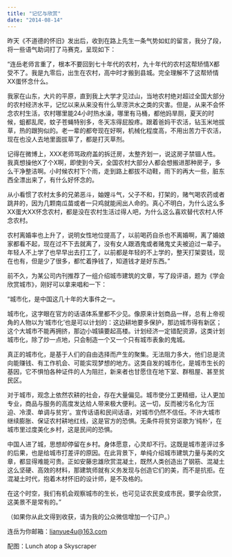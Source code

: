 ```yaml
---
title: "记忆与欣赏"
date: "2014-08-14"
---
```


昨天《不道德的怀旧》发出后，收到在路上先生一条气势如虹的留言，我分了段，将一些语气助词打了马赛克，呈现如下：

“连岳老师言重了，根本不要回到七十年代的农村，九十年代的农村这帮矫情X都受不了。我是九零后，出生在农村，高中时才搬到县城。完全理解不了这帮矫情XX蛋怀念什么。

我家在山东，大片的平原，直到我上大学才见过山，当地农村绝对超过全国大部分的农村经济水平，记忆以来从来没有什么旱涝洪水之类的灾害。但是，从来不会怀念农村生活，农村哪里能24小时热水澡，哪里有马桶，都他妈旱厕，夏天的时候，蛆都乱爬，蚊子苍蝇特别多，冬天冻得屁股疼。跟着爸妈干农活，钻玉米地拔草，热的跟狗似的。老一辈的都夸现在好啊，机械化程度高，不用出苦力干农活，现在也没人去地里面拔草了，都是打灭草剂。

记得在微博上，XXX老师骂政府盖的拆迁房，太整齐划一，说这房子禁锢人性。我真想操他X了个X啊，即使到今天，全国农村大部分人都会想搬进那种房子，多么干净整洁啊。小时候农村下个雨，走到路上都拔不动鞋，雨下的再大一些，脏东西全漂出来了，有什么好怀念的。

从小看惯了农村太多的兄弟恶斗，妯娌斗气，父子不和，打架的，赌气喝农药或者跳井的，因为几颗南瓜苗或者一只鸡就能闹出人命的。真心不明白，为什么这么多XX蛋大XX怀念农村，都是没在农村生活过得人吧，为什么这么喜欢替代农村人怀念农村。

农村离婚率也上升了，说明女性地位提高了，以前喝药自杀也不离婚啊，离了婚娘家都看不起，现在过不下去就离了，没有女人跟酒鬼或者赌鬼丈夫被迫过一辈子。年轻人不上学了也早早出去打工了，以前都是年轻的不上学的，整天打架耍钱，现在也有，但是少了很多，都忙着挣钱了，知道钱才是好东西。”

前不久，为某公司内刊推荐了一组介绍城市建筑的文章，写了段评语，题为《学会欣赏城市》，刚好可以拿来唱和一下：

“城市化，是中国这几十年的大事件之一。

城市化，这字眼在官方的话语体系里都不少见。像原来计划商品一样，总有上帝视角的人物以为‘城市化’也是可以计划的：这边耕地要多保护，那边城市得有新区；这个大城市不能再拥挤，那边小城镇要起高楼。计划经济一定错配资源，这类计划城市化，除了炒一点地，只会制造一个又一个只有城市表象的鬼城。

真正的城市化，是基于人们的自由选择而产生的聚集。无法阻力多大，他们总是流向能赚钱、有工作机会、可能实现梦想的地方。这类自发的城市化，是城市生长的基因，它不惧怕各种证件的人为阻拦，新来者也甘愿住在地下室、群租屋、甚至贫民区。

对于城市，观念上依然农耕的社会，存在大量偏见。城市使分工更精细，让人更加专业，商品与服务的高度发达给人带来极大便利。这一切，反而被污名化为‘压迫、冷漠、单调与贫穷’。宣传话语和民间话语，对城市仍然不信任。不许大城市继续膨胀、保证农村耕地红线，这是官方的恐惧。无条件将贫穷讴歌为‘纯朴’，在城市里过度美化乡村，这是民间的恐惧。

中国人进了城，思想却停留在乡村。身体愿意，心灵却不行。这既是城市差评过多的后果，也是给城市打差评的原因。在此背景下，单纯介绍城市建筑力量与美的文章，都显得难能可贵。正如安藤忠雄欣赏混凝土，既然人类创造出了钢筋、混凝土这么坚硬、高效的材料，那建筑师就有义务发现与创造它们的美，而不是抗拒。在混凝土时代，抱着木材怀旧的设计师，是不及格的。

在这个时空，我们有机会观察城市的生长，也可见证农民变成市民，要学会欣赏，这美景不是常有的。”

（如果你从此文得到收获，请为我的公众微信增加一个订户。）

连岳为你邮箱：lianyue4u@163.com

配图：Lunch atop a Skyscraper
